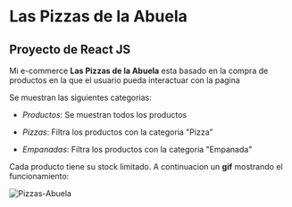 # Las Pizzas de la Abuela

## **Proyecto de React JS**

Mi e-commerce **Las Pizzas de la Abuela** esta basado en la compra de productos en la que el usuario pueda interactuar con la pagina


Se muestran las siguientes categorias:

* _Productos_: Se muestran todos los productos

* _Pizzas_: Filtra los productos con la categoria "Pizza"

* _Empanadas_: Filtra los productos con la categoria "Empanada"

Cada producto tiene su stock limitado. A continuacion un **gif** mostrando el funcionamiento:

![Pizzas-Abuela](https://drive.google.com/drive/folders/1MTkFuwe5duaGqOwjgB1jcyZm4ZrytCOy)

